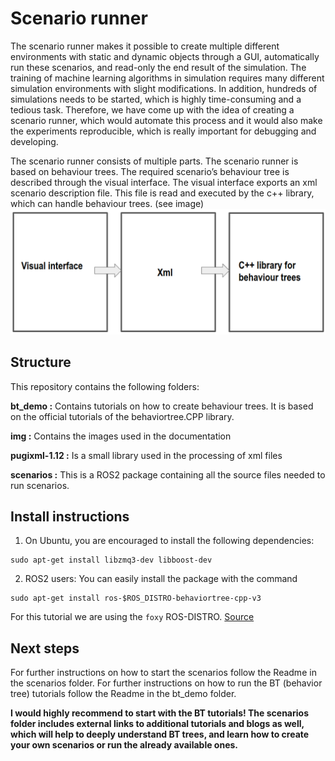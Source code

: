 # Scenario runner

The scenario runner makes it possible to create multiple different environments with static and dynamic objects through a GUI, automatically run these scenarios, and read-only the end result of the simulation.
The training of machine learning algorithms in simulation requires many different simulation environments with slight modifications. In addition, hundreds of simulations needs to be started, which is highly time-consuming and a tedious task. Therefore, we have come up with the idea of creating a scenario runner, which would automate this process and it would also make the experiments reproducible, which is really important for debugging and developing.

The scenario runner consists of multiple parts. The scenario runner is based on behaviour trees. The required scenario’s behaviour tree is described through the visual interface. The visual interface exports an xml scenario description file. This file is read and executed by the c++ library, which can handle behaviour trees. (see image)
![overview.png](https://github.com/dobots/scenario_runner/blob/main/img/overview.png)

## Structure
This repository contains the following folders:

**bt_demo :** Contains tutorials on how to create behaviour trees. It is based on the official tutorials of the behaviortree.CPP library.

**img :** Contains the images used in the documentation

**pugixml-1.12 :** Is a small library used in the processing of xml files

**scenarios :**  This is a  ROS2 package containing all the source files needed to run scenarios. 

## Install instructions

 1. On Ubuntu, you are encouraged to install the following dependencies:
```
sudo apt-get install libzmq3-dev libboost-dev
```

2.  ROS2 users: You can easily install the package with the command
```
sudo apt-get install ros-$ROS_DISTRO-behaviortree-cpp-v3
```

For this tutorial we are using the `foxy` ROS-DISTRO.
[Source](https://github.com/BehaviorTree/BehaviorTree.CPP)

## Next steps

For further instructions on how to start the scenarios follow the Readme in the scenarios folder. For further instructions on how to run the BT (behavior tree) tutorials follow the Readme in the bt_demo folder.

**I would highly recommend to start with the BT tutorials! The scenarios folder includes external links to additional tutorials and blogs as well, which will help to deeply understand BT trees, and learn how to create your own scenarios or run the already available ones.**

